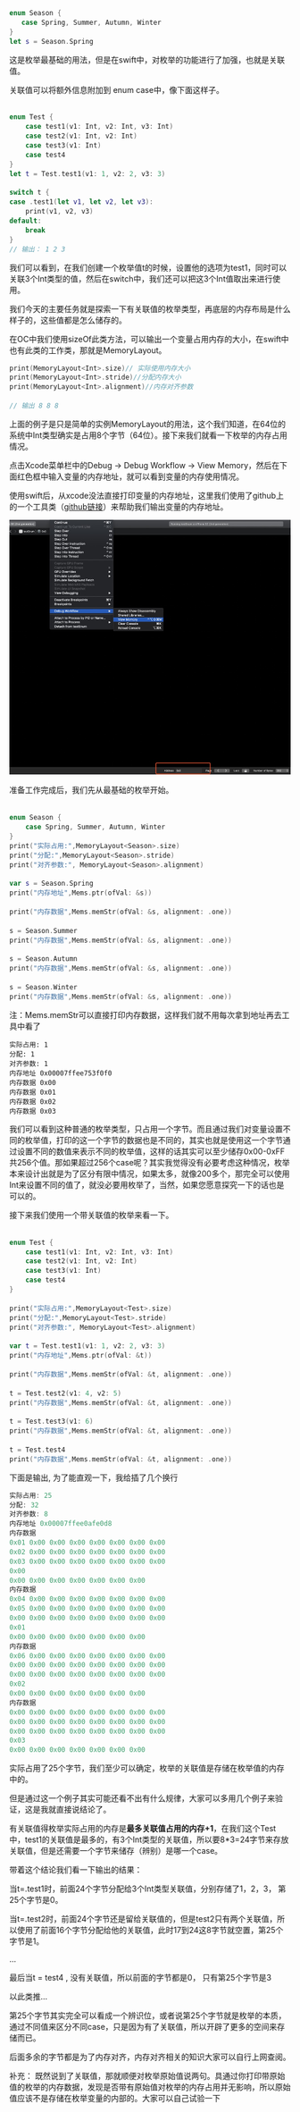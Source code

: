  
 ```swift
enum Season {
    case Spring, Summer, Autumn, Winter
}
let s = Season.Spring
 ```
 
这是枚举最基础的用法，但是在swift中，对枚举的功能进行了加强，也就是关联值。
 
关联值可以将额外信息附加到 enum case中，像下面这样子。

```swift

enum Test {
    case test1(v1: Int, v2: Int, v3: Int)
    case test2(v1: Int, v2: Int)
    case test3(v1: Int)
    case test4
}
let t = Test.test1(v1: 1, v2: 2, v3: 3)
    
switch t {
case .test1(let v1, let v2, let v3):
    print(v1, v2, v3)
default:
    break
}
// 输出： 1 2 3
```

我们可以看到，在我们创建一个枚举值t的时候，设置他的选项为test1，同时可以关联3个Int类型的值，然后在switch中，我们还可以把这3个Int值取出来进行使用。

我们今天的主要任务就是探索一下有关联值的枚举类型，再底层的内存布局是什么样子的，这些值都是怎么储存的。

在OC中我们使用sizeOf此类方法，可以输出一个变量占用内存的大小，在swift中也有此类的工作类，那就是MemoryLayout。

```swift
print(MemoryLayout<Int>.size)// 实际使用内存大小
print(MemoryLayout<Int>.stride)//分配内存大小
print(MemoryLayout<Int>.alignment)//内存对齐参数

// 输出 8 8 8 
```

上面的例子是只是简单的实例MemoryLayout的用法，这个我们知道，在64位的系统中Int类型确实是占用8个字节（64位）。接下来我们就看一下枚举的内存占用情况。

点击Xcode菜单栏中的Debug -> Debug Workflow -> View Memory，然后在下面红色框中输入变量的内存地址，就可以看到变量的内存使用情况。

使用swift后，从xcode没法直接打印变量的内存地址，这里我们使用了github上的一个工具类（[github链接](https://github.com/CoderMJLee/Mems)）来帮助我们输出变量的内存地址。

![图1](https://raw.githubusercontent.com/Sunxb/Blog/develop/Img/1.png)

准备工作完成后，我们先从最基础的枚举开始。

```swift

enum Season {
    case Spring, Summer, Autumn, Winter
}
print("实际占用:",MemoryLayout<Season>.size)
print("分配:",MemoryLayout<Season>.stride)
print("对齐参数:", MemoryLayout<Season>.alignment)
    
var s = Season.Spring
print("内存地址",Mems.ptr(ofVal: &s))
    
print("内存数据",Mems.memStr(ofVal: &s, alignment: .one))
    
s = Season.Summer
print("内存数据",Mems.memStr(ofVal: &s, alignment: .one))
    
s = Season.Autumn
print("内存数据",Mems.memStr(ofVal: &s, alignment: .one))
    
s = Season.Winter
print("内存数据",Mems.memStr(ofVal: &s, alignment: .one))

```

注：Mems.memStr可以直接打印内存数据，这样我们就不用每次拿到地址再去工具中看了

```
实际占用: 1
分配: 1
对齐参数: 1
内存地址 0x00007ffee753f0f0
内存数据 0x00
内存数据 0x01
内存数据 0x02
内存数据 0x03
```

我们可以看到这种普通的枚举类型，只占用一个字节。而且通过我们对变量设置不同的枚举值，打印的这一个字节的数据也是不同的，其实也就是使用这一个字节通过设置不同的数值来表示不同的枚举值，这样的话其实可以至少储存0x00-0xFF共256个值。那如果超过256个case呢？其实我觉得没有必要考虑这种情况，枚举本来设计出就是为了区分有限中情况，如果太多，就像200多个，那完全可以使用Int来设置不同的值了，就没必要用枚举了，当然，如果您愿意探究一下的话也是可以的。

接下来我们使用一个带关联值的枚举来看一下。

```swift

enum Test {
    case test1(v1: Int, v2: Int, v3: Int)
    case test2(v1: Int, v2: Int)
    case test3(v1: Int)
    case test4
}
    
print("实际占用:",MemoryLayout<Test>.size)
print("分配:",MemoryLayout<Test>.stride)
print("对齐参数:", MemoryLayout<Test>.alignment)
    
var t = Test.test1(v1: 1, v2: 2, v3: 3)
print("内存地址",Mems.ptr(ofVal: &t))
    
print("内存数据",Mems.memStr(ofVal: &t, alignment: .one))
    
t = Test.test2(v1: 4, v2: 5)
print("内存数据",Mems.memStr(ofVal: &t, alignment: .one))
    
t = Test.test3(v1: 6)
print("内存数据",Mems.memStr(ofVal: &t, alignment: .one))
    
t = Test.test4
print("内存数据",Mems.memStr(ofVal: &t, alignment: .one))

```

下面是输出, 为了能直观一下，我给插了几个换行

```swift
实际占用: 25
分配: 32
对齐参数: 8
内存地址 0x00007ffee0afe0d8
内存数据 
0x01 0x00 0x00 0x00 0x00 0x00 0x00 0x00 
0x02 0x00 0x00 0x00 0x00 0x00 0x00 0x00
0x03 0x00 0x00 0x00 0x00 0x00 0x00 0x00
0x00 
0x00 0x00 0x00 0x00 0x00 0x00 0x00
内存数据 
0x04 0x00 0x00 0x00 0x00 0x00 0x00 0x00
0x05 0x00 0x00 0x00 0x00 0x00 0x00 0x00
0x00 0x00 0x00 0x00 0x00 0x00 0x00 0x00
0x01 
0x00 0x00 0x00 0x00 0x00 0x00 0x00
内存数据 
0x06 0x00 0x00 0x00 0x00 0x00 0x00 0x00
0x00 0x00 0x00 0x00 0x00 0x00 0x00 0x00 
0x00 0x00 0x00 0x00 0x00 0x00 0x00 0x00 
0x02 
0x00 0x00 0x00 0x00 0x00 0x00 0x00
内存数据 
0x00 0x00 0x00 0x00 0x00 0x00 0x00 0x00 
0x00 0x00 0x00 0x00 0x00 0x00 0x00 0x00 
0x00 0x00 0x00 0x00 0x00 0x00 0x00 0x00 
0x03 
0x00 0x00 0x00 0x00 0x00 0x00 0x00
```

实际占用了25个字节，我们至少可以确定，枚举的关联值是存储在枚举值的内存中的。

但是通过这一个例子其实可能还看不出有什么规律，大家可以多用几个例子来验证，这是我就直接说结论了。

有关联值得枚举实际占用的内存是**最多关联值占用的内存+1**，在我们这个Test中，test1的关联值是最多的，有3个Int类型的关联值，所以要8*3=24字节来存放关联值，但是还需要一个字节来储存（辨别）是哪一个case。

带着这个结论我们看一下输出的结果：

当t=.test1时，前面24个字节分配给3个Int类型关联值，分别存储了1，2，3， 第25个字节是0。

当t=.test2时，前面24个字节还是留给关联值的，但是test2只有两个关联值，所以使用了前面16个字节分配给他的关联值，此时17到24这8字节就空置，第25个字节是1。

...

最后当t = test4 , 没有关联值，所以前面的字节都是0， 只有第25个字节是3

以此类推...

第25个字节其实完全可以看成一个辨识位，或者说第25个字节就是枚举的本质，通过不同值来区分不同case，只是因为有了关联值，所以开辟了更多的空间来存储而已。

后面多余的字节都是为了内存对齐，内存对齐相关的知识大家可以自行上网查阅。

补充：
既然说到了关联值，那就顺便对枚举原始值说两句。具通过你打印带原始值的枚举的内存数据，发现是否带有原始值对枚举的内存占用并无影响，所以原始值应该不是存储在枚举变量的内部的。大家可以自己试验一下






